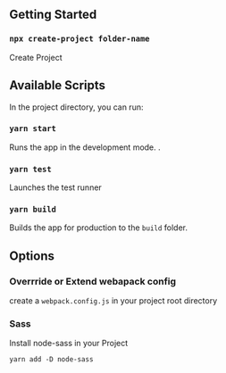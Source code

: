 ## Getting Started

### `npx create-project folder-name`

Create Project

## Available Scripts

In the project directory, you can run:

### `yarn start`

Runs the app in the development mode.
.

### `yarn test`

Launches the test runner

### `yarn build`

Builds the app for production to the `build` folder.

## Options

### Overrride or Extend webapack config

create a `webpack.config.js` in your project root directory

### Sass

Install node-sass in your Project

`yarn add -D node-sass`

